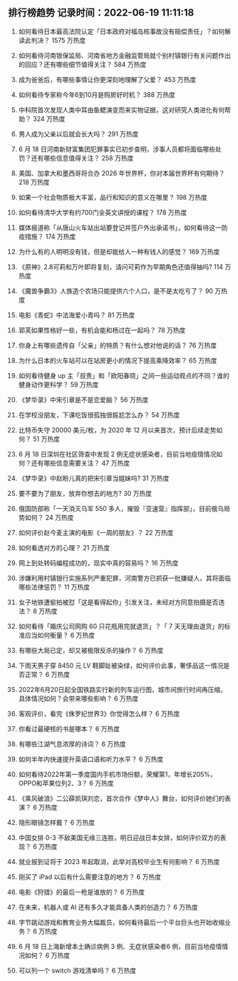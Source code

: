 
## 排行榜趋势 记录时间：2022-06-19 11:11:18
  
  1. 如何看待日本最高法院认定「日本政府对福岛核事故没有赔偿责任」？如何解读此判决？ 1575 万热度
    
  2. 如何看待河南银保监局、河南省地方金融监管局就个别村镇银行有关问题作出的回应？还有哪些细节值得关注？ 584 万热度
    
  3. 成为爸爸后，有哪些事情让你更深刻地理解了父爱？ 453 万热度
    
  4. 如何看待专家称今年6到10月是购房好时机？ 388 万热度
    
  5. 中科院首次发现人类中耳由鱼鳃演变而来实物证据，这对研究人类进化有何帮助？ 324 万热度
    
  6. 男人成为父亲以后就会长大吗？ 291 万热度
    
  7. 6 月 18 日河南新财富集团犯罪事实已初步查明，涉事人员都将面临哪些处罚？还有哪些信息值得关注？ 258 万热度
    
  8. 美国、加拿大和墨西哥将合办 2026 年世界杯，你对本届世界杯有何期待？ 218 万热度
    
  9. 如果一个社会物质极大丰富，品行和知识的意义在哪里？ 198 万热度
    
  10. 如何看待清华大学有约700门全英文讲授的课程？ 178 万热度
    
  11. 媒体报道称「从唐山火车站出站要登记并签户外出承诺书」，如何看待这一防疫措施？ 174 万热度
    
  12. 为什么有的人明明没有钱，但是却能给人一种有钱人的感觉？ 169 万热度
    
  13. 《原神》2.8可莉和万叶即将复刻，请问可莉作为早期角色还值得抽吗? 114 万热度
    
  14. 《魔兽争霸3》人族造个农场只能提供六个人口，是不是太吃亏了？ 90 万热度
    
  15. 电影《青蛇》中法海爱小青吗？ 81 万热度
    
  16. 郭芙如果性格好一些，有机会能和杨过在一起吗？ 78 万热度
    
  17. 你身上有哪些遗传自「父亲」的特质？有什么想对他说的话？ 76 万热度
    
  18. 为什么日本的火车站可以在站房更小的情况下提高乘降效率？ 65 万热度
    
  19. 如何看待健身 up 主「叔贵」和「欧阳春晓」之间一些运动观点的不同？谁的健身动作更科学？ 59 万热度
    
  20. 《梦华录》中宋引章是不是恋爱脑？ 56 万热度
    
  21. 在学校没朋友，下课吃饭很孤独很尴尬怎么办？ 54 万热度
    
  22. 比特币失守 20000 美元/枚，为 2020 年 12 月以来首次，预计后续走势如何？ 51 万热度
    
  23. 6 月 18 日深圳在社区筛查中发现 2 例无症状感染者，目前当地疫情情况如何？还有哪些信息需要关注？ 47 万热度
    
  24. 《梦华录》中赵盼儿真的把宋引章当姐妹吗? 31 万热度
    
  25. 要不要为了朋友，放弃你想去的地方? 30 万热度
    
  26. 俄国防部称「一天消灭乌军 550 多人，摧毁『亚速营』指挥部」，目前俄乌局势如何？ 24 万热度
    
  27. 如何评价赵今麦主演的电影《一周的朋友》？ 22 万热度
    
  28. 如何看透对方的心理？ 21 万热度
    
  29. 网上到处转码编程成功的，现实中真的容易吗？ 16 万热度
    
  30. 涉嫌利用村镇银行实施系列严重犯罪，河南警方已抓获一批嫌疑人，其将面临哪些法律惩罚？ 11 万热度
    
  31. 女子地铁遭偷拍被怼「这是看得起你」引发关注，未经对方同意拍摄是否违法？ 8 万热度
    
  32. 如何看待「婚庆公司网购 60 只花瓶用完就退货」？「 7 天无理由退货」的标准应当如何衡量？ 6 万热度
    
  33. 有哪些大局已定，却又被极限反杀的操作？ 6 万热度
    
  34. 下雨天男子穿 8450 元 LV 鞋脚趾被染绿，如何评价此事，奢侈品这一情况是否正常？ 6 万热度
    
  35. 2022年6月20日起全国铁路实行新的列车运行图，城市间旅行时间再压缩，具体情况如何？会带来哪些影响？ 6 万热度
    
  36. 客观评价，看完《侏罗纪世界3》你觉得怎么样？ 6 万热度
    
  37. 你看过最硬核的书是哪本？ 6 万热度
    
  38. 有哪些江湖气息浓厚的诗词？ 6 万热度
    
  39. 如何半年内快速提升英语口语和听力水平？ 6 万热度
    
  40. 如何看待2022年第一季度国内手机市场份额，荣耀第1，年增长205%，OPPO和苹果位列2、3？ 6 万热度
    
  41. 《乘风破浪》二公薛凯琪刘恋，首次合作《梦中人》舞台，如何评价她们的表演？ 6 万热度
    
  42. 隐形眼镜怎样戴？ 6 万热度
    
  43. 中国女排 0-3 不敌美国无缘三连胜，明日迎战日本女排，如何评价双方的表现？ 6 万热度
    
  44. 就业报到证将于 2023 年起取消，此举对高校毕业生有何影响？ 6 万热度
    
  45. 刚买了 iPad 以后有什么需要注意的地方？ 6 万热度
    
  46. 电影《狩猎》的最后一枪是谁放的？ 6 万热度
    
  47. 在未来，机器人或 AI 还有多久才能具备人类的创造力？ 6 万热度
    
  48. 字节跳动游戏和教育业务大幅裁员，如何看待最后一个平台巨头也开始收缩业务？ 6 万热度
    
  49. 6 月 18 日上海新增本土确诊病例 3 例、无症状感染者6 例，目前当地疫情情况如何？ 6 万热度
    
  50. 可以列一个 switch 游戏清单吗？ 6 万热度
    